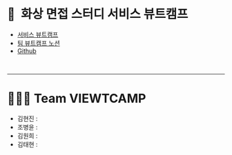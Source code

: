 # 👥&nbsp;&nbsp;화상 면접 스터디 서비스 뷰트캠프
- [서비스 뷰트캠프](https://www.viewtcamp.com)
- [팀 뷰트캠프 노션](https://www.notion.so/viewtcamp/91f8238a76ab4d8790223c88a79e7e13)
- [Github](https://github.com/VIEWT-CAMP)
</br>

---

# 🧑🏻‍💻 Team VIEWTCAMP
- 김현진 : 
- 조병윤 :
- 김원희 : 
- 김태현 :




